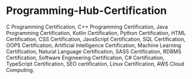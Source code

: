 # Programming-Hub-Certification
C Programming Certification,
C++ Programming Certification,
Java Programming Certification, 
Kotlin Certification,
Python Certification,
HTML Certification,
CSS Certification,
JavaScript Certification,
SQL Certification,
OOPS Certification,
Artificial Intelligence Certification, 
Machine Learning Certification,
Natural Language Certification,
SASS Certification,
RDBMS Certification,
Software Engineering Certification,
C# Certification,
TypeScript Certification,
SEO certification,
Linux Certification,
AWS Cloud Computing.
